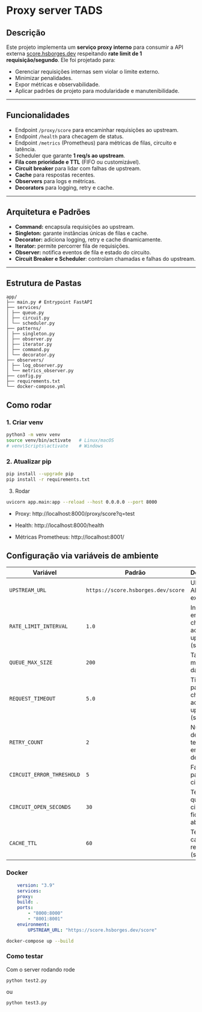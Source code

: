 # Proxy server TADS

## Descrição

Este projeto implementa um **serviço proxy interno** para consumir a API externa [score.hsborges.dev](https://score.hsborges.dev/docs) respeitando **rate limit de 1 requisição/segundo**. Ele foi projetado para:

- Gerenciar requisições internas sem violar o limite externo.
- Minimizar penalidades.
- Expor métricas e observabilidade.
- Aplicar padrões de projeto para modularidade e manutenibilidade.

---

## Funcionalidades

- Endpoint `/proxy/score` para encaminhar requisições ao upstream.
- Endpoint `/health` para checagem de status.
- Endpoint `/metrics` (Prometheus) para métricas de filas, circuito e latência.
- Scheduler que garante **1 req/s ao upstream**.
- **Fila com prioridade e TTL** (FIFO ou customizável).
- **Circuit breaker** para lidar com falhas de upstream.
- **Cache** para respostas recentes.
- **Observers** para logs e métricas.
- **Decorators** para logging, retry e cache.

---

## Arquitetura e Padrões

- **Command:** encapsula requisições ao upstream.
- **Singleton:** garante instâncias únicas de filas e cache.
- **Decorator:** adiciona logging, retry e cache dinamicamente.
- **Iterator:** permite percorrer fila de requisições.
- **Observer:** notifica eventos de fila e estado do circuito.
- **Circuit Breaker e Scheduler**: controlam chamadas e falhas do upstream.

---

## Estrutura de Pastas

``` 
app/
├── main.py # Entrypoint FastAPI
├── services/
│ ├── queue.py
│ ├── circuit.py
│ └── scheduler.py
├── patterns/
│ ├── singleton.py
│ ├── observer.py
│ ├── iterator.py
│ ├── command.py
│ └── decorator.py
├── observers/
│ ├── log_observer.py
│ └── metrics_observer.py
├── config.py
├── requirements.txt
└── docker-compose.yml
```

## Como rodar 

### 1. Criar venv

```bash
python3 -m venv venv
source venv/bin/activate   # Linux/macOS
# venv\Scripts\activate    # Windows
```

### 2. Atualizar pip

```bash
pip install --upgrade pip
pip install -r requirements.txt
```

3. Rodar

```bash
uvicorn app.main:app --reload --host 0.0.0.0 --port 8000
```

- Proxy: http://localhost:8000/proxy/score?q=test

- Health: http://localhost:8000/health

- Métricas Prometheus: http://localhost:8001/

## Configuração via variáveis de ambiente

| Variável                 | Padrão                            | Descrição                             |
|---------------------------|----------------------------------|---------------------------------------|
| `UPSTREAM_URL`            | `https://score.hsborges.dev/score` | URL da API externa                     |
| `RATE_LIMIT_INTERVAL`     | `1.0`                             | Intervalo entre chamadas ao upstream (s) |
| `QUEUE_MAX_SIZE`          | `200`                             | Tamanho máximo da fila                 |
| `REQUEST_TIMEOUT`         | `5.0`                             | Timeout para chamadas ao upstream (s) |
| `RETRY_COUNT`             | `2`                               | Número de tentativas em caso de falha |
| `CIRCUIT_ERROR_THRESHOLD` | `5`                               | Falhas para abrir circuito            |
| `CIRCUIT_OPEN_SECONDS`    | `30`                              | Tempo que o circuito fica aberto (s)  |
| `CACHE_TTL`               | `60`                              | Tempo de cache das respostas (s)      |


### Docker

```yaml
    version: "3.9"
    services:
    proxy:
    build: .
    ports:
        - "8000:8000"
        - "8001:8001"
    environment:
        UPSTREAM_URL: "https://score.hsborges.dev/score"
```

```bash
docker-compose up --build
```


### Como testar

Com o server rodando rode
```python3 
python test2.py
```

ou

```python3
python test3.py
```